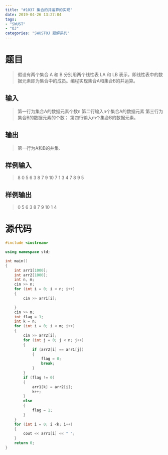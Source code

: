 ```yaml
---
title: "#1037 集合的并运算的实现"
date: 2019-04-26 13:27:04
tags:
- "SWUST"
- "OJ"
categories: "SWUSTOJ 题解系列"
---
```


# 题目

> 假设有两个集合 A 和 B 分别用两个线性表 LA 和 LB 表示，即线性表中的数据元素即为集合中的成员。编程实现集合A和集合B的并运算。

<!-- more -->

## 输入

> 第一行为集合A的数据元素个数n 第二行输入n个集合A的数据元素 第三行为集合B的数据元素的个数； 第四行输入m个集合B的数据元素。

## 输出

> 第一行为A和B的并集.

## 样例输入

> 8
0 5 6 3 8 7 9 10
7
1 3 4 7 8 9 5

## 样例输出

> 0 5 6 3 8 7 9 10 1 4 

# 源代码

```cpp
#include <iostream>

using namespace std;

int main()
{
	int arr1[1000];
	int arr2[1000];
	int n, m;
	cin >> n;
	for (int i = 0; i < n; i++)
	{
		cin >> arr1[i];

	}
	cin >> m;
	int flag = 1;
	int k = n;
	for (int i = 0; i < m; i++)
	{
		cin >> arr2[i];
		for (int j = 0; j < n; j++)
		{
			if (arr2[i] == arr1[j])
			{
				flag = 0;
				break;
			}
		}
		if (flag != 0)
		{
			arr1[k] = arr2[i];
			k++;
		}
		else
		{
			flag = 1;
		}
	}
	for (int i = 0; i <k; i++)
	{
		cout << arr1[i] << " ";
	}
	return 0;
}
```
